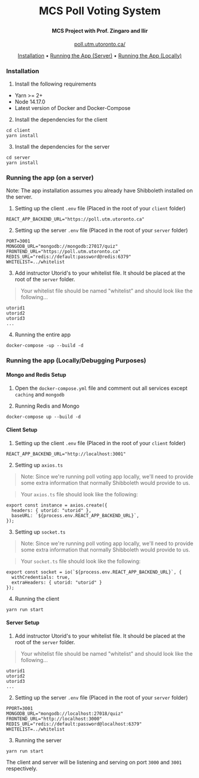 

<h1 align="center">
  <p align="center">MCS Poll Voting System</p>
  <p align="center" width="100%"></p>
  <h4 align="center">MCS Project with Prof. Zingaro and Ilir
</h4>
  <p align="center" width="100%">
    <a href="https://poll.utm.utoronto.ca/">poll.utm.utoronto.ca/</a>
  </p>
</h1>

<p align="center">
  <a href="#installation">Installation</a> •
  <a href="#running-the-app-on-a-server">Running the App (Server)</a> •
  <a href="#running-the-app-locallydebugging-purposes">Running the App (Locally)</a>
</p>

### Installation

1. Install the following requirements

- Yarn >= 2+
- Node 14.17.0
- Latest version of Docker and Docker-Compose


2. Install the dependencies for the client

```
cd client
yarn install
```

3. Install the dependencies for the server

```
cd server
yarn install
```

### Running the app (on a server)
Note: The app installation assumes you already have Shibboleth installed on the server.

1. Setting up the client `.env` file (Placed in the root of your `client` folder)

```
REACT_APP_BACKEND_URL="https://poll.utm.utoronto.ca"
```

2. Setting up the server `.env` file (Placed in the root of your `server` folder)

```
PORT=3001
MONGODB_URL="mongodb://mongodb:27017/quiz"
FRONTEND_URL="https://poll.utm.utoronto.ca"
REDIS_URL="redis://default:password@redis:6379"
WHITELIST=../whitelist
```

3. Add instructor Utorid's to your whitelist file. It should be placed at the root of the `server` folder.

> Your whitelist file should be named "whitelist" and should look like the following...

```
utorid1
utorid2
utorid3
...
```

4. Running the entire app

```
docker-compose -up --build -d
```

### Running the app (Locally/Debugging Purposes)

#### Mongo and Redis Setup

1. Open the `docker-compose.yml` file and comment out all services except `caching` and `mongodb`

2. Running Redis and Mongo

```
docker-compose up --build -d
```

#### Client Setup

1. Setting up the client `.env` file (Placed in the root of your `client` folder)

```
REACT_APP_BACKEND_URL="http://localhost:3001"
```

2. Setting up `axios.ts`

> Note: Since we're running poll voting app locally, we'll need to provide some extra information that normally Shibboleth would provide to us.

> Your `axios.ts` file should look like the following:

```
export const instance = axios.create({
  headers: { utorid: "utorid" },
  baseURL: `${process.env.REACT_APP_BACKEND_URL}`,
});
```

3. Setting up `socket.ts`

> Note: Since we're running poll voting app locally, we'll need to provide some extra information that normally Shibboleth would provide to us.

> Your `socket.ts` file should look like the following:

```
export const socket = io(`${process.env.REACT_APP_BACKEND_URL}`, {
  withCredentials: true,
  extraHeaders: { utorid: "utorid" }
});
```

4. Running the client

```
yarn run start
```

#### Server Setup 

1. Add instructor Utorid's to your whitelist file. It should be placed at the root of the `server` folder.

> Your whitelist file should be named "whitelist" and should look like the following...

```
utorid1
utorid2
utorid3
...
```

2. Setting up the server `.env` file (Placed in the root of your `server` folder)

```
PPORT=3001
MONGODB_URL="mongodb://localhost:27018/quiz"
FRONTEND_URL="http://localhost:3000"
REDIS_URL="redis://default:password@localhost:6379"
WHITELIST=../whitelist
```

3. Running the server

```
yarn run start
```

The client and server will be listening and serving on port `3000` and `3001` respectively.
